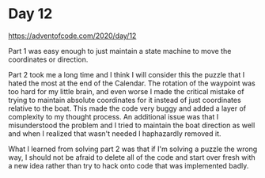 # Day 12

https://adventofcode.com/2020/day/12


Part 1 was easy enough to just maintain a state machine to move the coordinates or direction.


Part 2 took me a long time and I think I will consider this the puzzle that I hated the most at the end of the Calendar. The rotation of the waypoint was too hard for my little brain, and even worse I made the critical mistake of trying to maintain absolute coordinates for it instead of just coordinates relative to the boat. This made the code very buggy and added a layer of complexity to my thought process. An additional issue was that I misunderstood the problem and I tried to maintain the boat direction as well and when I realized that wasn't needed I haphazardly removed it.


What I learned from solving part 2 was that if I'm solving a puzzle the wrong way, I should not be afraid to delete all of the code and start over fresh with a new idea rather than try to hack onto code that was implemented badly.